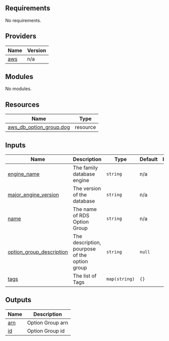 <!-- BEGIN_TF_DOCS -->
## Requirements

No requirements.

## Providers

| Name | Version |
|------|---------|
| <a name="provider_aws"></a> [aws](#provider\_aws) | n/a |

## Modules

No modules.

## Resources

| Name | Type |
|------|------|
| [aws_db_option_group.dog](https://registry.terraform.io/providers/hashicorp/aws/latest/docs/resources/db_option_group) | resource |

## Inputs

| Name | Description | Type | Default | Required |
|------|-------------|------|---------|:--------:|
| <a name="input_engine_name"></a> [engine\_name](#input\_engine\_name) | The family database engine | `string` | n/a | yes |
| <a name="input_major_engine_version"></a> [major\_engine\_version](#input\_major\_engine\_version) | The version of the database | `string` | n/a | yes |
| <a name="input_name"></a> [name](#input\_name) | The name of RDS Option Group | `string` | n/a | yes |
| <a name="input_option_group_description"></a> [option\_group\_description](#input\_option\_group\_description) | The description, pourpose of the option group | `string` | `null` | no |
| <a name="input_tags"></a> [tags](#input\_tags) | The list of Tags | `map(string)` | `{}` | no |

## Outputs

| Name | Description |
|------|-------------|
| <a name="output_arn"></a> [arn](#output\_arn) | Option Group arn |
| <a name="output_id"></a> [id](#output\_id) | Option Group id |
<!-- END_TF_DOCS -->